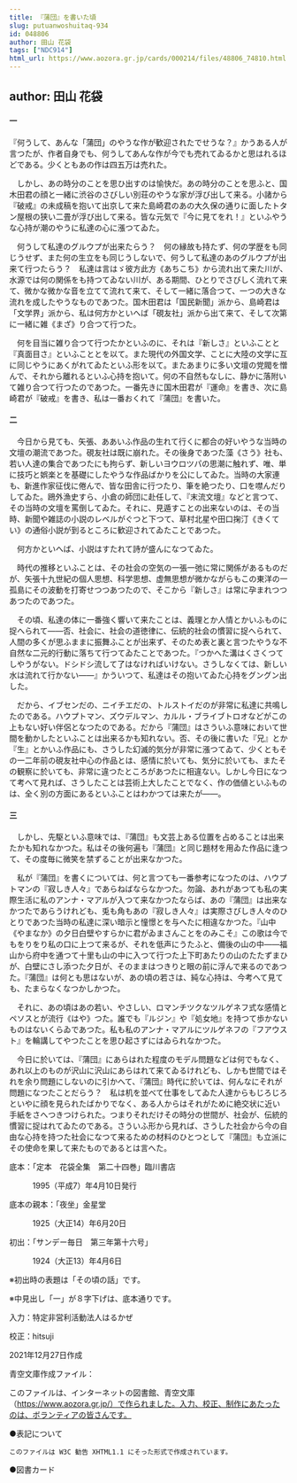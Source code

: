 ```yaml
---
title: 『蒲団』を書いた頃
slug: putuanwoshuitaq-934
id: 048806
author: 田山 花袋
tags: ["NDC914"]
html_url: https://www.aozora.gr.jp/cards/000214/files/48806_74810.html
---
```


## author: 田山 花袋

#### 一




『何うして、あんな「蒲団」のやうな作が歓迎されたでせうな？』かうある人が言つたが、作者自身でも、何うしてあんな作が今でも売れてゐるかと思はれるほどである。少くともあの作は四五万は売れた。

　しかし、あの時分のことを思ひ出すのは愉快だ。あの時分のことを思ふと、国木田君の顔と一緒に渋谷のさびしい別荘のやうな家が浮び出して来る。小諸から『破戒』の未成稿を抱いて出京して来た島崎君のあの大久保の通りに面したトタン屋根の狭い二畳が浮び出して来る。皆な元気で『今に見てをれ！』といふやうな心持が潮のやうに私達の心に漲つてゐた。

　何うして私達のグルウプが出来たらう？　何の縁故も持たず、何の学歴をも同じうせず、また何の生立をも同じうしないで、何うして私達のあのグルウプが出来て行つたらう？　私達は言はゞ彼方此方《あちこち》から流れ出て来た川が、水源では何の関係をも持つてゐない川が、ある期間、ひとりでさびしく流れて来て、微かな微かな音を立てて流れて来て、そして一緒に落合つて、一つの大きな流れを成したやうなものであつた。国木田君は「国民新聞」派から、島崎君は「文学界」派から、私は何方かといへば「硯友社」派から出て来て、そして次第に一緒に雑《まざ》り合つて行つた。

　何を目当に雑り合つて行つたかといふのに、それは『新しさ』といふことと『真面目さ』といふこととを以て。また現代の外国文学、ことに大陸の文学に互に同じやうにあくがれてゐたといふ形を以て。またあまりに多い文壇の党閥を憎んで、それから離れるといふ心持を抱いて。何の不自然もなしに、静かに落附いて雑り合つて行つたのであつた。一番先きに国木田君が『運命』を書き、次に島崎君が『破戒』を書き、私は一番おくれて『蒲団』を書いた。



#### 二




　今日から見ても、矢張、ああいふ作品の生れて行くに都合の好いやうな当時の文壇の潮流であつた。硯友社は既に崩れた。その後身であつた藻《さう》社も、若い人達の集合であつたにも拘らず、新しいヨウロツパの思潮に触れず、唯、単に技巧と娯楽とを基礎にしたやうな作品ばかりを公にしてゐた。当時の大家連も、新進作家征伐に倦んで、皆な田舎に行つたり、筆を絶つたり、口を噤んだりしてゐた。鴎外漁史すら、小倉の師団に赴任して、『末流文壇』などと言つて、その当時の文壇を罵倒してゐた。それに、見遁すことの出来ないのは、その当時、新聞や雑誌の小説のレベルがぐつと下つて、草村北星や田口掬汀《きくてい》の通俗小説が到るところに歓迎されてゐたことであつた。

　何方かといへば、小説はすたれて詩が盛んになつてゐた。

　時代の推移といふことは、その社会の空気の一張一弛に常に関係があるものだが、矢張十九世紀の個人思想、科学思想、虚無思想が微かながらもこの東洋の一孤島にその波動を打寄せつつあつたので、そこから『新しさ』は常に孕まれつつあつたのであつた。

　その頃、私達の体に一番強く響いて来たことは、義理とか人情とかいふものに捉へられて――否、社会に、社会の道徳律に、伝統的社会の慣習に捉へられて、人間の多くが思ふままに振舞ふことが出来ず、そのため表と裏と言つたやうな不自然な二元的行動に落ちて行つてゐたことであつた。『つかへた溝はくさくつてしやうがない。ドシドシ流して了はなければいけない。さうしなくては、新しい水は流れて行かない――』かういつて、私達はその抱いてゐた心持をグングン出した。

　だから、イブセンだの、ニイチエだの、トルストイだのが非常に私達に共鳴したのである。ハウプトマン、ズウデルマン、カルル・ブライブトロオなどがこの上もない好い伴侶となつたのである。だから『蒲団』はさういふ意味において世間を動かしたといふことは出来るかも知れない。否、その後に書いた『兄』とか『生』とかいふ作品にも、さうした幻滅的気分が非常に漲つてゐて、少くともその一二年前の硯友社中心の作品とは、感情に於いても、気分に於いても、またその観察に於いても、非常に違つたところがあつたに相違ない。しかし今日になつて考へて見れば、さうしたことは芸術上大したことでなく、作の価値といふものは、全く別の方面にあるといふことはわかつては来たが――。



#### 三




　しかし、先駆といふ意味では、『蒲団』も文芸上ある位置を占めることは出来たかも知れなかつた。私はその後何遍も『蒲団』と同じ題材を用ゐた作品に逢つて、その度毎に微笑を禁ずることが出来なかつた。

　私が『蒲団』を書くについては、何と言つても一番参考になつたのは、ハウプトマンの『寂しき人々』であらねばならなかつた。勿論、あれがあつても私の実際生活に私のアンナ・マアルが入つて来なかつたならば、あの『蒲団』は出来なかつたであらうけれども、兎も角もあの『寂しき人々』は実際さびしき人々のひとりであつた当時の私達に深い暗示と憧憬とを与へたに相違なかつた。『山中《やまなか》の夕日白壁やすらかに君がゐまさんことをのみこそ』この歌は今でもをりをり私の口に上つて来るが、それを低声にうたふと、備後の山の中――福山から府中を通つて十里も山の中に入つて行つた上下町あたりの山のたたずまひが、白壁にさし添つた夕日が、そのままはつきりと眼の前に浮んで来るのであつた。『蒲団』は何とも思はないが、あの頃の若さは、純な心持は、今考へて見ても、たまらなくなつかしかつた。

　それに、あの頃はあの若い、やさしい、ロマンチツクなツルゲネフ式な感情とペソスとが流行《はや》つた。誰でも『ルジン』や『処女地』を持つて歩かないものはないくらゐであつた。私も私のアンナ・マアルにツルゲネフの『フアウスト』を輪講してやつたことを思ひ起さずにはゐられなかつた。

　今日に於いては、『蒲団』にあらはれた程度のモデル問題などは何でもなく、あれ以上のものが沢山に沢山にあらはれて来てゐるけれども、しかも世間ではそれを余り問題にしないのに引かへて、『蒲団』時代に於いては、何んなにそれが問題になつたことだらう？　私は机を並べて仕事をしてゐた人達からもじろじろといやに顔を見られたばかりでなく、ある人からはそれがために絶交状に近い手紙をさへつきつけられた。つまりそれだけその時分の世間が、社会が、伝統的慣習に捉はれてゐたのである。さういふ形から見れば、さうした社会から今の自由な心持を持つた社会になつて来るための材料のひとつとして『蒲団』も立派にその使命を果して来たものであるとは言へた。













底本：「定本　花袋全集　第二十四巻」臨川書店

　　　1995（平成7）年4月10日発行

底本の親本：「夜坐」金星堂

　　　1925（大正14）年6月20日

初出：「サンデー毎日　第三年第十六号」

　　　1924（大正13）年4月6日

※初出時の表題は「その頃の話」です。

※中見出し「一」が８字下げは、底本通りです。

入力：特定非営利活動法人はるかぜ

校正：hitsuji

2021年12月27日作成

青空文庫作成ファイル：

このファイルは、インターネットの図書館、青空文庫（https://www.aozora.gr.jp/）で作られました。入力、校正、制作にあたったのは、ボランティアの皆さんです。











●表記について


	このファイルは W3C 勧告 XHTML1.1 にそった形式で作成されています。







●図書カード